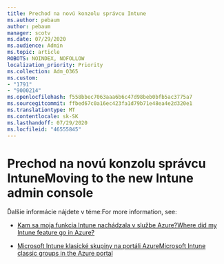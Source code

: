 ```yaml
---
title: Prechod na novú konzolu správcu Intune
ms.author: pebaum
author: pebaum
manager: scotv
ms.date: 07/29/2020
ms.audience: Admin
ms.topic: article
ROBOTS: NOINDEX, NOFOLLOW
localization_priority: Priority
ms.collection: Adm_O365
ms.custom:
- "1791"
- "9000214"
ms.openlocfilehash: f558bbec7063aaa6b6c47d98beb0bfb5ac3775a7
ms.sourcegitcommit: ffbed67c0a16ec423fa1d79b71e48ea4e2d320e1
ms.translationtype: MT
ms.contentlocale: sk-SK
ms.lasthandoff: 07/29/2020
ms.locfileid: "46555845"
---
```

# <a name="moving-to-the-new-intune-admin-console"></a><span data-ttu-id="ed9bf-102">Prechod na novú konzolu správcu Intune</span><span class="sxs-lookup"><span data-stu-id="ed9bf-102">Moving to the new Intune admin console</span></span>

<span data-ttu-id="ed9bf-103">Ďalšie informácie nájdete v téme:</span><span class="sxs-lookup"><span data-stu-id="ed9bf-103">For more information, see:</span></span>

- [<span data-ttu-id="ed9bf-104">Kam sa moja funkcia Intune nachádzala v službe Azure?</span><span class="sxs-lookup"><span data-stu-id="ed9bf-104">Where did my Intune feature go in Azure?</span></span>](https://docs.microsoft.com/intune/ui-changes)

- [<span data-ttu-id="ed9bf-105">Microsoft Intune klasické skupiny na portáli Azure</span><span class="sxs-lookup"><span data-stu-id="ed9bf-105">Microsoft Intune classic groups in the Azure portal</span></span>](https://docs.microsoft.com/intune/groups-get-started)